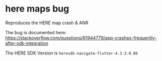 # here maps bug

Reproduces the HERE map crash & ANR

The bug is documented here: https://stackoverflow.com/questions/61944779/app-crashes-frequently-after-sdk-integration

The HERE SDK Version is `heresdk-navigate-flutter-4.3.3.0.86`